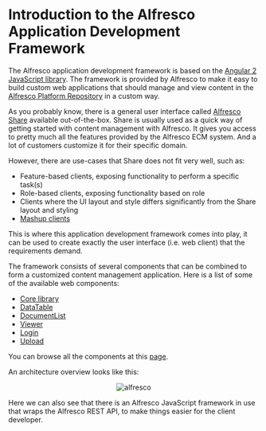 # Introduction to the Alfresco Application Development Framework

The Alfresco application development framework is based on the [Angular 2 JavaScript library](https://angular.io/).
The framework is provided by Alfresco to make it easy to build custom web applications that 
should manage and view content in the [Alfresco Platform Repository](http://docs.alfresco.com/5.1/concepts/content-repo-about.html) in a custom way.

As you probably know, there is a general user interface called [Alfresco Share](http://docs.alfresco.com/5.1/concepts/gs-intro.html) available out-of-the-box. 
Share is usually used as a quick way of getting started with content management with Alfresco. It gives you access to pretty much all
the features provided by the Alfresco ECM system. And a lot of customers customize it for their specific domain.

However, there are use-cases that Share does not fit very well, such as:

- Feature-based clients, exposing functionality to perform a specific task(s)
- Role-based clients, exposing functionality based on role 
- Clients where the UI layout and style differs significantly from the Share layout and styling
- [Mashup clients](http://whatis.techtarget.com/definition/mash-up)

This is where this application development framework comes into play, it can be used to create exactly the user interface 
(i.e. web client) that the requirements demand.  
 
The framework consists of several components that can be combined to form a customized content management application.
Here is a list of some of the available web components:

- [Core library](ng2-components/ng2-alfresco-core/README.md)
- [DataTable](ng2-components/ng2-alfresco-datatable/README.md)
- [DocumentList](ng2-components/ng2-alfresco-documentlist/README.md)
- [Viewer](ng2-components/ng2-alfresco-viewer/README.md)
- [Login](ng2-components/ng2-alfresco-login/README.md)
- [Upload](ng2-components/ng2-alfresco-upload/README.md)

You can browse all the components at this [page](http://devproducts.alfresco.com/).

An architecture overview looks like this:

<p align="center">
  <img title="alfresco-ng2-components-architecture" alt='alfresco' src='assets/alfresco-app-dev-framework-architecture.png'></img>
</p>

Here we can also see that there is an Alfresco JavaScript framework in use that wraps the Alfresco REST API, to make things easier for the client developer.



